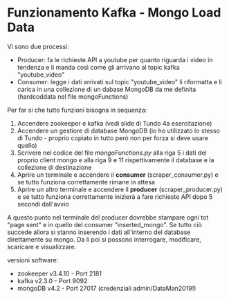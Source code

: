 # Funzionamento Kafka - Mongo Load Data
Vi sono due processi:
- Producer: fa le richieste API a youtube per quanto riguarda i video in tendenza e li manda così come gli arrivano al topic kafka "youtube_video"
- Consumer: legge i dati arrivati sul topic "youtube_video" li riformatta e li carica in una collezione di un dabase MongoDB da me definita (hardcoddata nel file mongoFunctions)

Per far si che tutto funzioni bisogna in sequenza:
1. Accendere zookeeper e kafka (vedi slide di Tundo 4a esercitazione)
2. Accendere un gestiore di database MongoDB (io ho utilizzato lo stesso di Tundo - proprio copiato in tutto però non per forza si deve usare quello)
3. Scrivere nel codice del file _mongoFunctions.py_ alla riga 5 i dati del proprio client mongo e alla riga 9 e 11 rispettivamente il database e la collezione di destinazione
4. Aprire un terminale e accendere il **consumer** (scraper_consumer.py) e se tutto funziona correttamente rimane in attesa
5. Aprire un altro terminale e accendere il **producer** (scraper_producer.py) e se tutto funziona correttamente inizierà a fare richieste API dopo 5 secondi dall'avvio

A questo punto nel terminale del producer dovrebbe stampare ogni tot "page sent" e in quello del consumer "inserted_mongo". Se tutto ciò succede allora si stanno inserendo i dati all'interno del database direttamente su mongo. Da lì poi si possono interrogare, modificare, scaricare e visualizzare.

versioni software:
- zookeeper v3.4.10 - Port 2181
- kafka v2.3.0 - Port 9092
- mongoDB v4.2 - Port 27017 (credenziali admin/DataMan2019!)